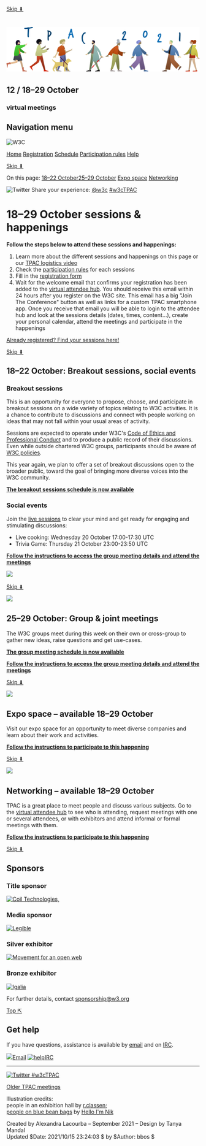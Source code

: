 [Skip ⬇](#intro "Skip to content")

[![TPAC 2021](images/TPAC-2021-cover.svg)](./)
==============================================

12 / 18–29 October
------------------

### virtual meetings

Navigation menu
---------------

![W3C](../../../Icons/WWW/w3c_home_nb_transp.png)

[Home](./) [Registration](./#participation) [Schedule](./#schedule) [Participation rules](participation.html) [Help](./#helpdesk)

[Skip ⬇](#oct18-22 "Next section")

On this page: [18–22 October](#oct18-22)[25–29 October](#oct25-29) [Expo space](#expo) [Networking](#networking)

<img src="images/twitter-logo-blue.png" alt="Twitter" class="icon" srcset="images/twitter-logo-blue.svg" height="18" /> Share your experience: [@w3c](http://twitter.com/W3C) [\#w3cTPAC](https://twitter.com/search?src=typd&q=w3cTPAC "Search #w3cTPAC on Twitter")

18–29 October sessions & happenings
===================================

**Follow the steps below to attend these sessions and happenings:**

1.  Learn more about the different sessions and happenings on this page or our [TPAC logistics video](https://www.w3.org/2021/10/TPAC/Overview.html#participation)
2.  Check the [participation rules](https://www.w3.org/2021/10/TPAC/participation.html) for each sessions
3.  Fill in the [registration form](https://www.w3.org/register/tpac2021virtual)
4.  Wait for the welcome email that confirms your registration has been added to the [virtual attendee hub](https://eur.cvent.me/yGw02). You should receive this email within 24 hours after you register on the W3C site. This email has a big "Join The Conference" button as well as links for a custom TPAC smartphone app. Once you receive that email you will be able to login to the attendee hub and look at the sessions details (dates, times, content...), create your personal calendar, attend the meetings and participate in the happenings

<a href="https://eur.cvent.me/yGw02" class="span3">Already registered? Find your sessions here!</a>

[Skip ⬇︎](#oct25-29 "Next section")

18–22 October: Breakout sessions, social events
-----------------------------------------------

### Breakout sessions

This is an opportunity for everyone to propose, choose, and participate in breakout sessions on a wide variety of topics relating to W3C activities. It is a chance to contribute to discussions and connect with people working on ideas that may not fall within your usual areas of activity.

Sessions are expected to operate under W3C's [Code of Ethics and Professional Conduct](https://www.w3.org/Consortium/cepc/) and to produce a public record of their discussions. Even while outside chartered W3C groups, participants should be aware of [W3C policies](https://www.w3.org/Consortium/Legal/2002/ipr-notice-20021231).

This year again, we plan to offer a set of breakout discussions open to the broader public, toward the goal of bringing more diverse voices into the W3C community.

**[The breakout sessions schedule is now available](https://eur.cvent.me/d10rG)**

### Social events

Join the [live sessions](https://eur.cvent.me/d10rG) to clear your mind and get ready for engaging and stimulating discussions:

-   Live cooking: Wednesday 20 October 17:00-17:30 UTC
-   Trivia Game: Thursday 21 October 23:00-23:50 UTC

**[Follow the instructions to access the group meeting details and attend the meetings](#intro)**

![](images/sched2)

[Skip ⬇︎](#expo "Next section")

![](images/meetings)

25–29 October: Group & joint meetings
-------------------------------------

The W3C groups meet during this week on their own or cross-group to gather new ideas, raise questions and get use-cases.

**[The group meeting schedule is now available](https://eur.cvent.me/d10rG)**

**[Follow the instructions to access the group meeting details and attend the meetings](#intro)**

[Skip ⬇︎](#networking "Next section")

![](images/expo)

Expo space – available 18–29 October
------------------------------------

Visit our expo space for an opportunity to meet diverse companies and learn about their work and activities.

**[Follow the instructions to participate to this happening](#intro)**

[Skip ⬇](#sponsors "Next section")

![](images/networking)

Networking – available 18–29 October
------------------------------------

TPAC is a great place to meet people and discuss various subjects. Go to the [virtual attendee hub](https://eur.cvent.me/yGw02) to see who is attending, request meetings with one or several attendees, or with exhibitors and attend informal or formal meetings with them.

**[Follow the instructions to participate to this happening](#intro)**

[Skip ⬇](#footer "Next section")

Sponsors
--------

### Title sponsor

[<img src="../../../2019/09/TPAC/coil-logo-black.png" alt="Coil Technologies," srcset="../../../2019/09/TPAC/coil-logo-black.svg" />](https://coil.com/)

### Media sponsor

[![Legible](../../../2020/10/TPAC/legible_logo_RGB-colour_250.png)](https://www.legible.com/)

### Silver exhibitor

[<img src="../../../comm/assets/logos/mow-logo_mow-horizontal.png" alt="Movement for an open web" srcset="../../../comm/assets/logos/mow-logo_mow-horizontal.svg" />](https://movementforanopenweb.com/)

### Bronze exhibitor

[![Igalia](../../../2018/10/TPAC/igalia.png)](https://www.igalia.com/)

For further details, contact <sponsorship@w3.org>

[Top ⇱](#header "Back to top")

Get help
--------

If you have questions, assistance is available by [email](mailto:w3t-tpregister@w3.org) and on [IRC](https://irc.w3.org/?channels=tpac-help).

[![](images/email.png)Email](mailto:w3t-tpregister@w3.org) [![](images/ircchat.png "help")IRC](https://irc.w3.org/?channels=tpac-help)

------------------------------------------------------------------------

[<img src="images/twitter-logo-blue.png" alt="Twitter" class="icon" srcset="images/twitter-logo-blue.svg" height="18" /> \#w3cTPAC](https://twitter.com/search?src=typd&q=w3cTPAC "Search #w3cTPAC on Twitter")

<a href="../../../2002/09/TPOverview.html" class="picto im-history">Older TPAC meetings</a>

<span class="small">Illustration credits:  
people in an exhibition hall by [r.classen](https://www.shutterstock.com/fr/g/rclassenlayouts);  
[people on blue bean bags](https://unsplash.com/photos/73_kRzs9sqo) by [Hello I'm Nik](https://unsplash.com/@helloimnik)</span>

Created by Alexandra Lacourba – September 2021 – Design by Tanya Mandal  
Updated $Date: 2021/10/15 23:24:03 $ by $Author: bbos $
